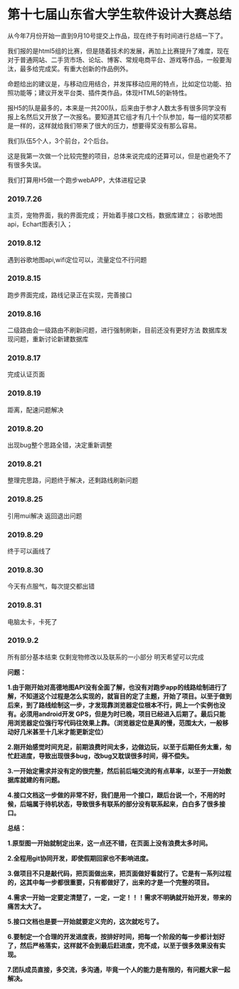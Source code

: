 # 第十七届山东省大学生软件设计大赛总结

从今年7月份开始一直到9月10号提交上作品，现在终于有时间进行总结一下了。

我们报的是html5组的比赛，但是随着技术的发展，再加上比赛提升了难度，现在对于普通网站、二手货市场、论坛、博客、常规电商平台、游戏等作品，一般要淘汰，最多给完成奖。有重大创新的作品例外。

命题给出的建议是，与移动应用结合，并发挥移动应用的特点，比如定位功能、拍照功能等；建议开发平台类、插件类作品，体现HTML5的新特性。

报H5的队是最多的，本来是一共200队，后来由于参才人数太多有很多同学没有报上名然后又开放了一次报名。要知道其它组才有几十个队参加，每一组的奖项都是一样的，这样就给我们带来了很大的压力，想要得奖没有那么容易。

我们队伍5个人，3个前台，2个后台。

这是我第一次做一个比较完整的项目，总体来说完成的还算可以，但是也避免不了有很多失误。

我们打算用H5做一个跑步webAPP，大体进程记录

### 2019.7.26

主页，宠物界面，我的界面完成； 开始着手接口文档，数据库建立； 谷歌地图api，Echart图表引入；

### 2019.8.12

遇到谷歌地图api,wifi定位可以，流量定位不行问题

### 2019.8.15

跑步界面完成，路线记录正在实现，完善接口

### 2019.8.16

二级路由会一级路由不刷新问题，进行强制刷新，目前还没有更好方法 数据库发现问题，重新讨论新建数据库

### 2019.8.17

完成认证页面

### 2019.8.19

距离，配速问题解决

### 2019.8.20

出现bug整个思路全错，决定重新调整

### 2019.8.21

整理完思路，问题终于解决，还剩路线刷新问题

### 2019.8.25

引用mui解决 返回退出问题

### 2019.8.29

终于可以画线了

### 2019.8.30

今天有点服气，每次提交都出错

### 2019.8.31

电脑太卡，卡死了

### 2019.9.2

所有部分基本结束 仅剩宠物修改以及联系的一小部分 明天希望可以完成

**问题：**

**1.由于刚开始对高德地图API没有全面了解，也没有对跑步app的线路绘制进行了解，不知道这个过程是怎么实现的，就盲目的定了主题，开始了项目。以至于做到后来，到了路线绘制这一步，才发现靠浏览器定位根本不行，网上一个实例也没有。必须用android开发 GPS，但是为时已晚，项目已经进入后期了。最后只能用浏览器定位强行写代码往效果上靠。（浏览器定位是真的慢，范围太大，一般移动好几米甚至十几米才能更新定位）**

**2.刚开始感觉时间充足，前期浪费时间太多，边做边玩，以至于后期任务太重，匆忙赶进度，导致出现很多bug，改bug又耽误很多时间，得不偿失。**

**3.一开始定需求并没有定的很完整，然后前后端交流的有点草率，以至于一开始数据库就建的有问题。**

**4.接口文档这一步做的非常不好，我们是用一个接口，跟后台说一个，不用的时候，后端属于待机状态，导致很多有联系的部分没有联系起来，白白多了很多接口。**

**总结：**

**1.原型图一开始就制定出来，这一点还不错，在页面上没有浪费太多时间。**

**2.全程用git协同开发，即使假期回家也不影响进度。**

**3.做项目不只是敲代码，把页面做出来，把页面做好看就行了。它是有一系列过程的，这其中每一步都很重要，只有都做好了，出来的才是一个完整的项目。**

**4.需求一开始一定要定清楚了，一定，一定！！！需求不明确就开始开发，带来的痛苦太大了。**

**5.接口文档也是要一开始就要定义完的，这次就吃亏了。**

**6.要制定一个合理的开发进度表，按排好时间，把每一个阶段的每一步都计划好了，然后严格落实，这样就不会到最后赶进度，完不成，以至于很多效果没有实现。**

**7.团队成员直接，多交流，多沟通，毕竟一个人的能力是有限的，有问题大家一起解决。**